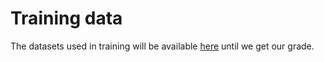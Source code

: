 # Training data
The datasets used in training will be available [here](https://24.201.208.213/deep/uploads/data/) until we get our grade.
